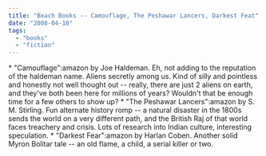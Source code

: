 ```yaml
---
title: "Beach Books -- Camouflage, The Peshawar Lancers, Darkest Feat"
date: "2008-04-18"
tags: 
  - "books"
  - "fiction"
---
```


\* "Camouflage":amazon by Joe Haldeman. Eh, not adding to the reputation of the haldeman name. Aliens secretly among us. Kind of silly and pointless and honestly not well thought out -- really, there are just 2 aliens on earth, and they've both been here for millions of years? Wouldn't that be enough time for a few others to show up? \* "The Peshawar Lancers":amazon by S. M. Stirling. Fun alternate history romp -- a natural disaster in the 1800s sends the world on a very different path, and the British Raj of that world faces treachery and crisis. Lots of research into Indian culture, interesting speculation. \* "Darkest Fear":amazon by Harlan Coben. Another solid Myron Bolitar tale -- an old flame, a child, a serial killer or two.
